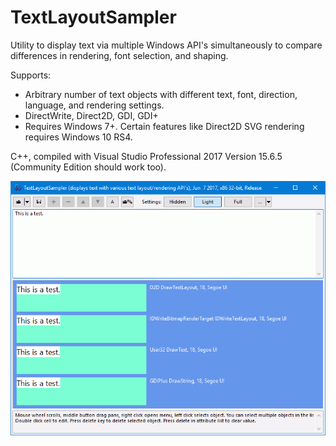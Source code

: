 # TextLayoutSampler
Utility to display text via multiple Windows API's simultaneously to compare differences in rendering, font selection, and shaping.

Supports:
- Arbitrary number of text objects with different text, font, direction, language, and rendering settings.
- DirectWrite, Direct2D, GDI, GDI+
- Requires Windows 7+. Certain features like Direct2D SVG rendering requires Windows 10 RS4.

C++, compiled with Visual Studio Professional 2017 Version 15.6.5 (Community Edition should work too).

![Image of TextLayoutSampler](TextLayoutSampler.png)

